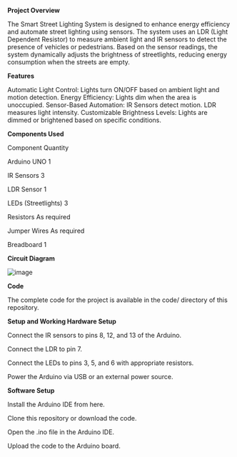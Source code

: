 **Project Overview**

The Smart Street Lighting System is designed to enhance energy efficiency and automate street lighting using sensors. The system uses an LDR (Light Dependent Resistor) to measure ambient light and IR sensors to detect the presence of vehicles or pedestrians. Based on the sensor readings, the system dynamically adjusts the brightness of streetlights, reducing energy consumption when the streets are empty.


**Features**

Automatic Light Control: Lights turn ON/OFF based on ambient light and motion detection.
Energy Efficiency: Lights dim when the area is unoccupied.
Sensor-Based Automation:
IR Sensors detect motion.
LDR measures light intensity.
Customizable Brightness Levels: Lights are dimmed or brightened based on specific conditions.

**Components Used**

Component	Quantity

Arduino UNO	1

IR Sensors	3

LDR Sensor	1

LEDs (Streetlights)	3

Resistors	As required

Jumper Wires	As required

Breadboard	1


**Circuit Diagram**

![image](https://github.com/user-attachments/assets/7ca10ff1-655f-45ba-9ff0-7f1499de64a2)


**Code**

The complete code for the project is available in the code/ directory of this repository.

**Setup and Working
Hardware Setup**

Connect the IR sensors to pins 8, 12, and 13 of the Arduino.

Connect the LDR to pin 7.

Connect the LEDs to pins 3, 5, and 6 with appropriate resistors.

Power the Arduino via USB or an external power source.

**Software Setup**

Install the Arduino IDE from here.

Clone this repository or download the code.

Open the .ino file in the Arduino IDE.

Upload the code to the Arduino board.
